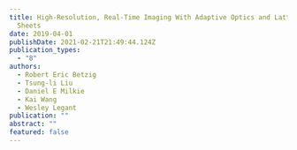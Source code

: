 ```yaml
---
title: High-Resolution, Real-Time Imaging With Adaptive Optics and Lattice Light
  Sheets
date: 2019-04-01
publishDate: 2021-02-21T21:49:44.124Z
publication_types:
  - "8"
authors:
  - Robert Eric Betzig
  - Tsung-li Liu
  - Daniel E Milkie
  - Kai Wang
  - Wesley Legant
publication: ""
abstract: ""
featured: false
---
```

